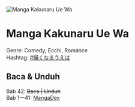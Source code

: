 <img src="https://img.anili.st/media/161433" alt="Manga Kakunaru Ue Wa"/>

# Manga Kakunaru Ue Wa
Genre: Comedy, Ecchi, Romance<br>
Hashtag: [#描くなるうえは](https://x.com/search?q=%#描くなるうえは&src=typd)

## Baca & Unduh
Bab 42: ~~Baca | Unduh~~<br>
Bab 1—41: [MangaDex](https://mangadex.org/title/356de811-ae92-48f1-b93b-cfdf0f8d02e4/now-that-we-draw)